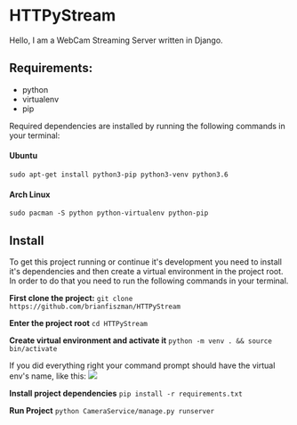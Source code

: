 # HTTPyStream

Hello, I am a WebCam Streaming Server written in Django.

## Requirements:
* python
* virtualenv
* pip

Required dependencies are installed by running the following commands in your terminal:

#### Ubuntu
```sudo apt-get install python3-pip python3-venv python3.6```

#### Arch Linux
```sudo pacman -S python python-virtualenv python-pip```

## Install
To get this project running or continue it's development you need to install it's dependencies and then create a virtual environment in the project root.
In order to do that you need to run the following commands in your terminal.

**First clone the project:**
`git clone https://github.com/brianfiszman/HTTPyStream`

**Enter the project root**
`cd HTTPyStream`

**Create virtual environment and activate it**
`python -m venv . && source bin/activate`

If you did everything right your command prompt should have the virtual env's name, like this:
![](https://cdn.pbrd.co/images/HTrC8Uv.png) 

**Install project dependencies**
`pip install -r requirements.txt`

**Run Project**
`python CameraService/manage.py runserver`